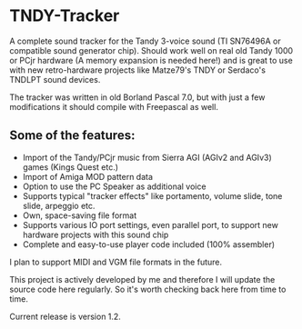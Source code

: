 # TNDY-Tracker
A complete sound tracker for the Tandy 3-voice sound (TI SN76496A or compatible sound generator chip).
Should work well on real old Tandy 1000 or PCjr hardware (A memory expansion is needed here!) and is great to use with
new retro-hardware projects like Matze79's TNDY or Serdaco's TNDLPT sound devices. 

The tracker was written in old Borland Pascal 7.0, but with just a few modifications it should compile with Freepascal as well.

## Some of the features:
- Import of the Tandy/PCjr music from Sierra AGI (AGIv2 and AGIv3) games (Kings Quest etc.)
- Import of Amiga MOD pattern data
- Option to use the PC Speaker as additional voice 
- Supports typical "tracker effects" like portamento, volume slide, tone slide, arpeggio etc.
- Own, space-saving file format
- Supports various IO port settings, even parallel port, to support new hardware projects with this sound chip
- Complete and easy-to-use player code included (100% assembler)

I plan to support MIDI and VGM file formats in the future. 

This project is actively developed by me and therefore I will update the source code here regularly.
So it's worth checking back here from time to time.

Current release is version 1.2.


